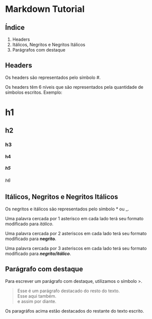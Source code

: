 # Markdown Tutorial

## Índice

1. Headers
2. Itálicos, Negritos e Negritos Itálicos
3. Parágrafos com destaque

## Headers

Os headers são representados pelo símbolo #.

Os headers têm 6 níveis que são representados pela quantidade de símbolos escritos. 
Exemplo:

# h1
## h2
### h3
#### h4
##### h5
###### h6

## Itálicos, Negritos e Negritos Itálicos

Os negritos e itálicos são representados pelo símbolo * ou _.

Uma palavra cercada por 1 asterisco em cada lado terá seu formato modificado para *itálico*.

Uma palavra cercada por 2 asteriscos em cada lado terá seu formato modificado para **negrito**.

Uma palavra cercada por 3 asteriscos em cada lado terá seu formato modificado para ***negrito/itálico***.

## Parágrafo com destaque

Para escrever um parágrafo com destaque, utilizamos o símbolo >.

> Esse é um parágrafo destacado do resto do texto.  
> Esse aqui também.  
> e assim por diante.  

Os paragráfos acima estão destacados do restante do texto escrito.